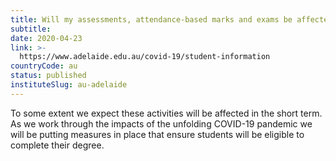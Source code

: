 ```yaml
---
title: Will my assessments, attendance-based marks and exams be affected?
subtitle: 
date: 2020-04-23
link: >-
  https://www.adelaide.edu.au/covid-19/student-information
countryCode: au
status: published
instituteSlug: au-adelaide
---
```

To some extent we expect these activities will be affected in the short term. As we work through the impacts of the unfolding COVID-19 pandemic we will be putting measures in place that ensure students will be eligible to complete their degree.
